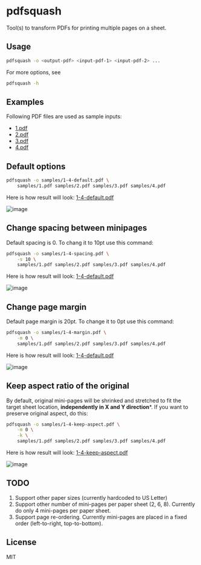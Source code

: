 # pdfsquash

Tool(s) to transform PDFs for printing multiple pages on a sheet.

## Usage
```bash
pdfsquash -o <output-pdf> <input-pdf-1> <input-pdf-2> ...
```

For more options, see
```bash
pdfsquash -h
```

## Examples
Following PDF files are used as sample inputs:
* [1.pdf](samples/1.pdf)
* [2.pdf](samples/2.pdf)
* [3.pdf](samples/2.pdf)
* [4.pdf](samples/2.pdf)

## Default options
```bash
pdfsquash -o samples/1-4-default.pdf \
    samples/1.pdf samples/2.pdf samples/3.pdf samples/4.pdf
```
Here is how result will look: [1-4-default.pdf](samples/1-4-default.pdf)

![image](https://github.com/pgmmpk/pdfsquash/assets/569458/28bb98eb-813d-48b8-ab1e-3c6c7c9a4358)

## Change spacing between minipages
Default spacing is 0. To chang it to 10pt use this command:
```bash
pdfsquash -o samples/1-4-spacing.pdf \
    -s 10 \
    samples/1.pdf samples/2.pdf samples/3.pdf samples/4.pdf
```
Here is how result will look: [1-4-default.pdf](samples/1-4-spacing.pdf)

![image](https://github.com/pgmmpk/pdfsquash/assets/569458/ca524df7-0dc2-4000-b123-6317e38d8437)

## Change page margin
Default page margin is 20pt. To change it to 0pt use this command:
```bash
pdfsquash -o samples/1-4-margin.pdf \
    -m 0 \
    samples/1.pdf samples/2.pdf samples/3.pdf samples/4.pdf
```
Here is how result will look: [1-4-default.pdf](samples/1-4-margin.pdf)

![image](https://github.com/pgmmpk/pdfsquash/assets/569458/e7a10859-c04d-43a0-9b7a-dba1d033507c)

## Keep aspect ratio of the original
By default, original mini-pages will be shrinked and stretched to fit the target sheet location,
**independently in X and Y direction***.
If you want to preserve original aspect, do this:
```bash
pdfsquash -o samples/1-4-keep-aspect.pdf \
    -m 0 \
    -k \
    samples/1.pdf samples/2.pdf samples/3.pdf samples/4.pdf
```
Here is how result will look: [1-4-keep-aspect.pdf](samples/1-4-keep-aspect.pdf)

![image](https://github.com/pgmmpk/pdfsquash/assets/569458/13d938db-420e-48ff-b2b5-048f7a05df5f)

## TODO
1. Support other paper sizes (currently hardcoded to US Letter)
2. Support other number of mini-pages per paper sheet (2, 6, 8). Currently do only 4 mini-pages per paper sheet.
3. Support page re-ordering. Currently mini-pages are placed in a fixed order (left-to-right, top-to-bottom).

## License
MIT
